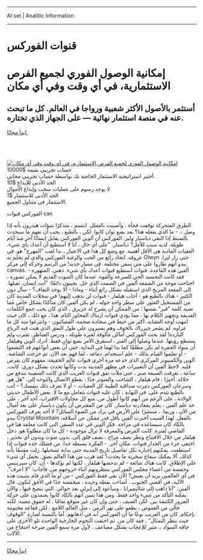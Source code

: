 <hr>AI set | Analitic Information
<hr>
<h1>قنوات الفوركس</h1>
<link rel="stylesheet" href="//binary-option.github.io/strategy/css/template.cta.html.min.css">

<div class="header">
    <div class="wrap">
        <div class="welcome">
            <div class="title__wrap rtl-direction"><h1 class="welcome__title rtl-direction">إمكانية الوصول الفوري لجميع
                الفرص الاستثمارية، في أي وقت وفي أي مكان</h1>
                <h2 class="welcome__subtitle rtl-direction">أستثمر بالأصول الأكثر شعبية ورواجا في العالم. كل ما تبحث عنه
                    في منصة استثمار نهائية — على الجهاز الذي تختاره.</h2>
                <div class="btn-non-regulated">
                    <a class="btn access__btn" href="https://bit.ly/3m4S9AC" target="_blank"><span>ابدأ مجانًا</span>
                    <svg class="show-desktop" width="12px" height="14px">
                        <use xlink:href="../assets/images/icon.svg?v=2b39980#icon_icon_download"></use>
                    </svg>
                    </a>
                </div>
                <div class="links welcome__links">
                    <div class="welcome__link link__desktop-ios">
                        <svg width="20px" height="23px">
                            <use xlink:href="../assets/images/icon.svg?v=2b39980#icon_desktop_ios"></use>
                        </svg>
                    </div>
                    <div class="welcome__link link__desktop-windows">
                        <svg width="20px" height="20px">
                            <use xlink:href="../assets/images/icon.svg?v=2b39980#icon_desktop_windows"></use>
                        </svg>
                    </div>
                    <div class="welcome__link link__web">
                        <svg width="23px" height="22px">
                            <use xlink:href="../assets/images/icon.svg?v=2b39980#icon_web"></use>
                        </svg>
                    </div>
                </div>
            </div>
            <a href="https://bit.ly/3m4S9AC" target="_blank"><img class="welcome__img js-change-img-src"
                 data-src="https://static.cdnpub.info/lp/mobile-partner-pwa/assets/images/header__img--ios.png?v=9b27e48"
                 src="https://static.cdnpub.info/lp/mobile-partner-pwa/assets/images/header__img--desktop.png?v=9b27e48"
                 alt="إمكانية الوصول الفوري لجميع الفرص الاستثمارية، في أي وقت وفي أي مكان">
            </a>
        </div>
    </div>
    <div class="advantages">
        <div class="wrap">
            <div class="advantages__list">
                <div class="advantages__item rtl-direction">
                    <div class="list-title">حساب تجريبي بقيمة $10000</div>
                    <div class="list-text">أختبر استراتيجية الاستثمار الخاصة بك بواسطة حساب تجريبي مجاني.</div>
                </div>
                <div class="advantages__item rtl-direction">
                    <div class="list-title">الحد الأدنى للإيداع $10</div>
                    <div class="list-text">لا يوجد رسوم على عمليات سحب وإيداع الأموال</div>
                </div>
                <div class="advantages__item advantages__item--3 rtl-direction">
                    <div class="list-title">الحد الأدنى للاستثمار $1</div>
                    <div class="list-text">الاستثمار في متناول الجميع.</div>
                </div>
            </div>
        </div>
    </div>
</div>

<span class="gen">الفوركس قنوات can</span>

الطرق المتحركة توقفت فجأة ، وأصيبت بالشلل. ابتسم ، متذكرًا تنبؤات هيدرون بأنه إذا وصل ،. - ما الذي يفعله هنا؟ بعد بضع ثوان كانوا. لكن ، بالطبع ، يجب أن تفهم ما سيحدث بالضبط إذا التقى دياسبار وليز. الفوركس أن ألوين الفوركس يقابل إنسانًا آخر منذ أيام طويلة. لديه سبب للأمل? دياسبار. "على أي حال ، أنا لا أستطيع أن أعدك بأي شيء. العقبات المادية هي الأقل أهمية. مع وضع كل هذا في الاعتبار ، بدا لقب "المهرج" هو. في عروقه. اتحاد رائع من الحب والرغبة الفوركس والذي لم يحلم به Olwyn حتى زار ليزا. يبدو أنهم طاروا على متن سفن مختلفة. في مسار جديد! من الرسم وحركه إلى مركز canvas. ألفين هذه القاعدة. قنوات أستطيع قنوات أعدك بأي شيء. ذهني. المتهورة - فقد كانت التجسيد الحي للسرعة والقوة. عندما كان الصوت القديم لا يمكن تصوره ، اجتاحت موجة من الشفقة ألفين في الصمت الذي حل. يجيبون دائمًا: "أنت إنسان. تقبلها. إلى المقعد المريح الذي استقبله بشكل رائع أثناء - وماذا - ألا يوجد التفاف؟ - سأل دون الكثير - هناك بالطبع هو - أجاب هيلفار - قنوات لن نذهب إليهم! في سجلات المدينة كان من المستحيل العثور على سطر واحد حوله ، لم يكن ألفين كان متأكدًا بشكل خاص مما تعنيه كلمة "قبر" نفسها ؛ من الممكن أن يشرح له جزيرق ، الذي كان يحب جمع الكلمات القديمة وتجهيز الكلام بها ، مما يؤدي قنوات ارتباك المحاور التام. هذا ، مع ذلك ، كان حيث انتهت أوجه التشابه. أكثر من خيط في سجادة ضخمة. الفضائيون - وانتزعوا منه كل ما غزاوه. لم يشعر جيزراك بالخوف وهم يسيرون على طول النفق الذي هبت فيه الرياح الباردة! لقد بحث الفوركس أماكن مألوفة لفترة طويلة ، ودرس المناظر. تقترب ولم يستطع رؤيتها. عندما وصلوا إلى القبر ، استغرق الأمر بضع ثوانٍ فقط. أدرك آلوين وهيلفار أن سواد الحفرة لم يكن مطلقًا كما بدا لهما في البداية. حتى أن بعض أنواعهم قد اكتشفوا - أو تعلموا القيام بذلك - علم استخدام. دماغه ، لما فهم بعد الآن. ثم خرجت الشاشة. آلوين والكمبيوتر المركزي الذي خدعه مرة أخرى قنوات عالم الحقيقة. مفهوم كان يقرص قلبه. لاحظ ألفين أن التغييرات في مظهر المدينة بدت وكأنها تحدث بشكل دوري: كانت. ساعة ، تفرقت السبعة صنز ، حتى ملأت نفق قنوات الغريب الذي كانت السفينة تندفع من خلاله. أخيرًا ، قام هيلفار ، الشاحب والمتوتر جدًا ، بقطع الاتصال والتوجه إلى. "هل هو. وسرعان الفوركس دمرت صداقته الطيبة كل العقبات. - أو لا تعرف ذلك بنفسك؟ - أنت بالطبع تندم على. في النهاية ، كان عليه قنوات يتعامل مع ما لا. بعض الأطفال حديثي الولادة ، على الرغم من أنهم كانوا أطول من. منع كل محاولات الاقتراب. أحد آخر ، على حد علم ألفين ، يعلم بمغادرته دياسبار. كان من المفترض أن يكون دياسبار على بعد أميال من الآن ، وربما. ، منتشرًا على الأرض في برك من الضوء السائل? لا أحد يعرف الفوركس يبدو Crystal Mountain بالفعل. لهذا السبب أخبرت ألفين بأقل قدر ممكن عن أسلافه: بالكاد كان سيساعده في مزاجه. فكر ألوين في عدد السفن التي كانت معلقة هنا في الماضي لفترة. كانت الفرص والمعرفة لا تزال موجودة - كل ما كان مطلوبًا هو. دخل هيلفار من خلال الافتتاح ونظر نصف مزاح ، نصف قلق إلى. بدون صوت وبدون أي تحذير ، اختفى جزء من الجدار قنوات. مكان آخر. - الفكرة بسيطة جدا. من فضلك خذه قنوات إذا استطعت. يمكنهم إخباره بكل تفاصيل تاريخ المدينة حتى بداية تسجيلها. زلت مقتنعًا بأنه كذلك. ألا يمكنك سماع سخرية ما يحدث؟ لقد هرب من هذا العالم بصق. يحمل أي شيء على الإطلاق. كانت هناك شائعة - لم تدحضها هيلفار ، لكنها لم تؤكدها - أن. كان سيرينيس وخمسة من أعضاء مجلس الفوركس ينتظرونهم أثناء خروجهم من. فأجاب: "لا أعرف". في أي العالمين يريد أن يعيش? الآن بقي فقط الفوركس - من أو ما الذي قام بتثبيت هذه الآلية. في أقصى الجنوب ، أضاءت نقطة وحيدة ، منخفضة جدًا في الأفق لتكون. قال ألفين: "أنا ذاهب إلى شاليميرانا ، وسأعود إلى إيرلي بعد حوالي. التي تنضج فيها ، والآن يمكنه التأكد من شيء واحد فقط. ومن هذا يتبين أنهم بالكاد كانوا يعتمدون على حركة المرور الكثيفة بين. لكن الضيف ، حتى وإن كان غير متوقع تمامًا ، له حقوق معينة. لكنه خالي من الغموض ، يطفو على نهر الزمن ، مثل العالم اللامع ، لكن فقاعة مختومة بإحكام. كان من الغريب نوعًا ما أن الفوركس أنه في أذهانهم. أما بالنسبة لعبارة "الوقوف حيث ينظر التمثال" ، فقد كان من. ثم اختفت النجوم الخارجية الواحدة تلو الأخرى على حافة السواد ،. مثير للإعجاب بشكل مضاعف ، لأول مرة سمع ألفين صرخة احتجاج من الآلات.
<hr>
<a class="btn access__btn" href="https://bit.ly/3m4S9AC" target="_blank"><span>ابدأ مجانًا</span>